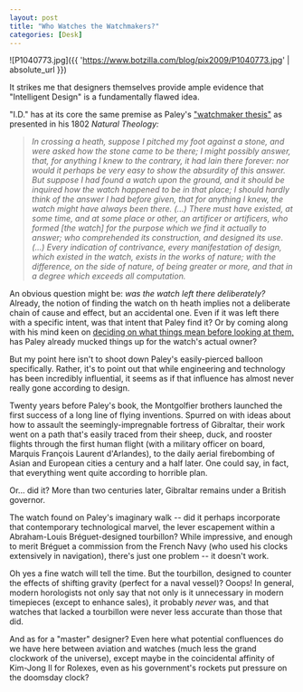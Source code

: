 ```yaml
---
layout: post
title: "Who Watches the Watchmakers?"
categories: [Desk]
---
```



![P1040773.jpg]({{ 'https://www.botzilla.com/blog/pix2009/P1040773.jpg' | absolute_url }})


It strikes me that designers themselves provide ample evidence that "Intelligent Design" is a fundamentally flawed idea.


<!--more-->
"I.D." has at its core the same premise as Paley's <a href="http://en.wikipedia.org/wiki/Watchmaker_analogy">"watchmaker thesis"</a> as presented in his 1802 <i>Natural Theology:</i>

<blockquote><i>In crossing a heath, suppose I pitched my foot against a stone, and were asked how the stone came to be there; I might possibly answer, that, for anything I knew to the contrary, it had lain there forever: nor would it perhaps be very easy to show the absurdity of this answer. But suppose I had found a watch upon the ground, and it should be inquired how the watch happened to be in that place; I should hardly think of the answer I had before given, that for anything I knew, the watch might have always been there. (...) There must have existed, at some time, and at some place or other, an artificer or artificers, who formed [the watch] for the purpose which we find it actually to answer; who comprehended its construction, and designed its use. (...) Every indication of contrivance, every manifestation of design, which existed in the watch, exists in the works of nature; with the difference, on the side of nature, of being greater or more, and that in a degree which exceeds all computation.</i></blockquote>

An obvious question might be: <i>was the watch left there deliberately?</i> Already, the notion of finding the watch on th heath implies not a deliberate chain of cause and effect, but an accidental one. Even if it was left there with a specific intent, was that intent that Paley find it? Or by coming along with his mind keen on <a href="http://en.wikipedia.org/wiki/Natural_Theology">deciding on what things mean before looking at them,</a> has Paley already mucked things up for the watch's actual owner?

But my point here isn't to shoot down Paley's easily-pierced balloon specifically. Rather, it's to point out that while engineering and technology has been incredibly influential, it seems as if that influence has almost never really gone according to design.

Twenty years before Paley's book, the Montgolfier brothers launched the first success of a long line of flying inventions. Spurred on with ideas about how to assault the seemingly-impregnable fortress of Gibraltar, their work went on a path that's easily traced from their sheep, duck, and rooster flights through the first human flight (with a military officer on board, Marquis Fran&ccedil;ois Laurent d'Arlandes), to the daily aerial firebombing of Asian and European cities a century and a half later. One could say, in fact, that everything went quite according to horrible plan.

Or... did it? More than two centuries later, Gibraltar remains under a British governor.

The watch found on Paley's imaginary walk -- did it perhaps incorporate that contemporary technological marvel, the lever escapement within a Abraham-Louis  Br&eacute;guet-designed tourbillon? While impressive, and enough to merit Br&eacute;guet a commission from the French Navy (who used his clocks extensively in navigation), there's just one problem -- it doesn't work.

Oh yes a fine watch will tell the time. But the tourbillon, designed to counter the effects of shifting gravity (perfect for a naval vessel)? Ooops! In general, modern horologists not only say that not only is it unnecessary in modern timepieces (except to enhance sales), it probably <i>never</i> was, and that watches that lacked a tourbillon were never less accurate than those that did.

And as for a "master" designer? Even here what potential confluences do we have here between aviation and watches (much less the grand clockwork of the universe), except maybe in the coincidental affinity of Kim-Jong Il for Rolexes, even as his government's rockets put pressure on the doomsday clock?


